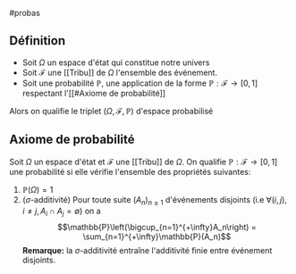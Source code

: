 #probas
## Définition
- Soit $\Omega$ un espace d'état qui constitue notre univers
- Soit $\mathcal{F}$ une [[Tribu]] de $\Omega$ l'ensemble des événement.
- Soit une probabilité $\mathbb{P}$, une application de la forme $\mathbb{P} : \mathcal{F} \to [0,1]$ respectant l'[[#Axiome de probabilité]]

Alors on qualifie le triplet $(\Omega, \mathcal{F}, \mathbb{P})$ d'espace probabilisé
## Axiome de probabilité
Soit $\Omega$ un espace d'état et $\mathcal{F}$ une [[Tribu]] de $\Omega$.
On qualifie $\mathbb{P} : \mathcal{F} \to [0,1]$ une probabilité si elle vérifie l'ensemble des propriétés suivantes:
1. $\mathbb{P}(\Omega) = 1$
2. ($\sigma$-additivité) Pour toute suite $(A_n)_{n\geq 1}$ d'événements disjoints (i.e $\forall (i,j), i \not = j, A_i \cap A_j = \emptyset$) on a $$\mathbb{P}\left(\bigcup_{n=1}^{+\infty}A_n\right) = \sum_{n=1}^{+\infty}\mathbb{P}(A_n)$$
**Remarque:** la $\sigma$-additivité entraîne l'additivité finie entre événement disjoints.
